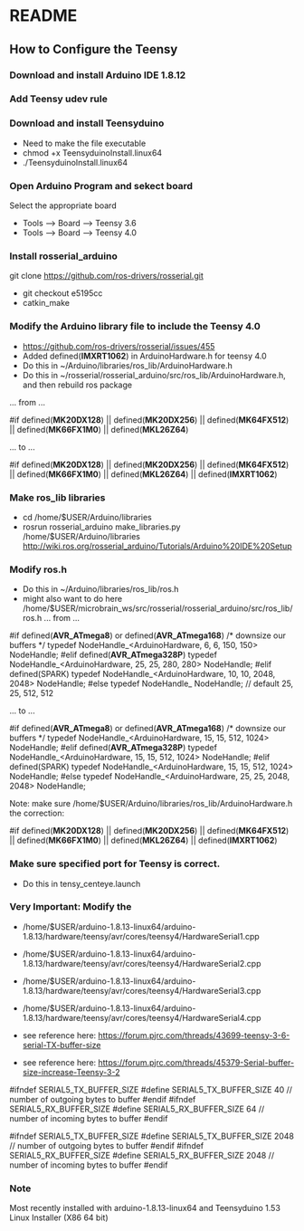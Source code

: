 # README

## How to Configure the Teensy

### Download and install Arduino IDE 1.8.12

### Add Teensy udev rule

### Download and install Teensyduino

- Need to make the file executable
- chmod +x TeensyduinoInstall.linux64
- ./TeensyduinoInstall.linux64

### Open Arduino Program and sekect board

Select the appropriate board
- Tools --> Board --> Teensy 3.6
- Tools --> Board --> Teensy 4.0

### Install rosserial_arduino

git clone https://github.com/ros-drivers/rosserial.git 
- git checkout e5195cc
- catkin_make

### Modify the Arduino library file to include the Teensy 4.0

- https://github.com/ros-drivers/rosserial/issues/455
- Added defined(__IMXRT1062__) in ArduinoHardware.h for teensy 4.0
- Do this in ~/Arduino/libraries/ros_lib/ArduinoHardware.h
- Do this in ~/rosserial/rosserial_arduino/src/ros_lib/ArduinoHardware.h, and then rebuild ros package

... from ...

#if defined(__MK20DX128__) || defined(__MK20DX256__) || defined(__MK64FX512__) || defined(__MK66FX1M0__) || defined(__MKL26Z64__)

... to ...

#if defined(__MK20DX128__) || defined(__MK20DX256__) || defined(__MK64FX512__) || defined(__MK66FX1M0__) || defined(__MKL26Z64__) || defined(__IMXRT1062__)

### Make ros_lib libraries

- cd /home/$USER/Arduino/libraries
- rosrun rosserial_arduino make_libraries.py /home/$USER/Arduino/libraries
http://wiki.ros.org/rosserial_arduino/Tutorials/Arduino%20IDE%20Setup

### Modify ros.h

- Do this in ~/Arduino/libraries/ros_lib/ros.h
- might also want to do here /home/$USER/microbrain_ws/src/rosserial/rosserial_arduino/src/ros_lib/ros.h
... from ...

#if defined(__AVR_ATmega8__) or defined(__AVR_ATmega168__)
  /* downsize our buffers */
  typedef NodeHandle_<ArduinoHardware, 6, 6, 150, 150> NodeHandle;
#elif defined(__AVR_ATmega328P__)
  typedef NodeHandle_<ArduinoHardware, 25, 25, 280, 280> NodeHandle;
#elif defined(SPARK)
  typedef NodeHandle_<ArduinoHardware, 10, 10, 2048, 2048> NodeHandle;
#else
  typedef NodeHandle_<ArduinoHardware> NodeHandle; // default 25, 25, 512, 512

... to ...

#if defined(__AVR_ATmega8__) or defined(__AVR_ATmega168__)
  /* downsize our buffers */
  typedef NodeHandle_<ArduinoHardware, 15, 15, 512, 1024> NodeHandle;
#elif defined(__AVR_ATmega328P__)
  typedef NodeHandle_<ArduinoHardware, 15, 15, 512, 1024> NodeHandle;
#elif defined(SPARK)
  typedef NodeHandle_<ArduinoHardware, 15, 15, 512, 1024> NodeHandle;
#else
  typedef NodeHandle_<ArduinoHardware, 25, 25, 2048, 2048> NodeHandle;

Note: make sure /home/$USER/Arduino/libraries/ros_lib/ArduinoHardware.h the correction:
 
#if defined(__MK20DX128__) || defined(__MK20DX256__) || defined(__MK64FX512__) || defined(__MK66FX1M0__) || defined(__MKL26Z64__) || defined(__IMXRT1062__)

### Make sure specified port for Teensy is correct.

- Do this in tensy_centeye.launch

<node name="rosserial_arduino" type="serial_node.py" pkg="rosserial_arduino">
       <param name="port" type="string" value="/dev/ttyACM2"/>
       <param name="baud" type="int" value="115200"/>
</node>

### Very Important: Modify the 

- /home/$USER/arduino-1.8.13-linux64/arduino-1.8.13/hardware/teensy/avr/cores/teensy4/HardwareSerial1.cpp
- /home/$USER/arduino-1.8.13-linux64/arduino-1.8.13/hardware/teensy/avr/cores/teensy4/HardwareSerial2.cpp
- /home/$USER/arduino-1.8.13-linux64/arduino-1.8.13/hardware/teensy/avr/cores/teensy4/HardwareSerial3.cpp
- /home/$USER/arduino-1.8.13-linux64/arduino-1.8.13/hardware/teensy/avr/cores/teensy4/HardwareSerial4.cpp

- see reference here: https://forum.pjrc.com/threads/43699-teensy-3-6-serial-TX-buffer-size
- see reference here: https://forum.pjrc.com/threads/45379-Serial-buffer-size-increase-Teensy-3-2

#ifndef SERIAL5_TX_BUFFER_SIZE
#define SERIAL5_TX_BUFFER_SIZE     40 // number of outgoing bytes to buffer
#endif
#ifndef SERIAL5_RX_BUFFER_SIZE
#define SERIAL5_RX_BUFFER_SIZE     64 // number of incoming bytes to buffer
#endif

#ifndef SERIAL5_TX_BUFFER_SIZE
#define SERIAL5_TX_BUFFER_SIZE     2048 // number of outgoing bytes to buffer
#endif
#ifndef SERIAL5_RX_BUFFER_SIZE
#define SERIAL5_RX_BUFFER_SIZE     2048 // number of incoming bytes to buffer
#endif

### Note

Most recently installed with arduino-1.8.13-linux64 and Teensyduino 1.53 Linux Installer (X86 64 bit)
